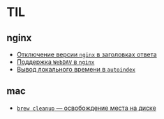 # TIL

## nginx

* [Отключение версии `nginx` в заголовках ответа](nginx/nginx_server_tokens.md)
* [Поддержка `WebDAV` в `nginx`](nginx/nginx_webdav_support.md)
* [Вывод локального времени в `autoindex`](nginx/nginx_autoindex_localtime.md)

## mac

* [`brew cleanup` — освобождение места на диске](mac/brew_cleanup.md)

